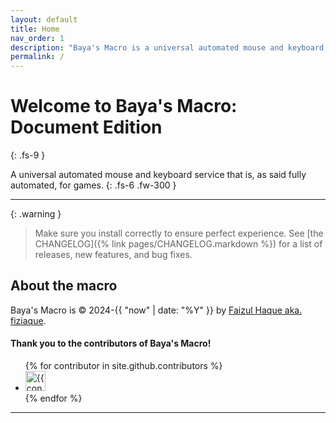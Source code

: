 ```yaml
---
layout: default
title: Home
nav_order: 1
description: "Baya's Macro is a universal automated mouse and keyboard service that is as said fully automated."
permalink: /
---
```


# Welcome to Baya's Macro: Document Edition
{: .fs-9 }

A universal automated mouse and keyboard service that is, as said fully automated, for games.
{: .fs-6 .fw-300 }

---

{: .warning }
> Make sure you install correctly to ensure perfect experience. See [the CHANGELOG]({% link pages/CHANGELOG.markdown %}) for a list of releases, new features, and bug fixes.

## About the macro

Baya's Macro is &copy; 2024-{{ "now" | date: "%Y" }} by <a href="https://github.com/fiziaque" target="_blank">Faizul Haque aka. fiziaque</a>.

#### Thank you to the contributors of Baya's Macro!

<ul class="list-style-none">
{% for contributor in site.github.contributors %}
  <li class="d-inline-block mr-1">
     <a href="{{ contributor.html_url }}" target="_blank"><img src="{{ contributor.avatar_url }}" width="32" height="32" alt="{{ contributor.login }}"></a>
  </li>
{% endfor %}
</ul>

----
